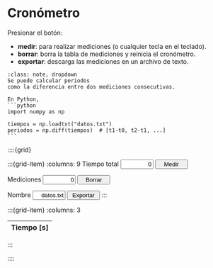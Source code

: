 <head>
<style>
    .cronometer-button {
        width: 10ch;
    }
    label, input {
        width: 10ch;
        text-align: right;
    }

</style>
</head>

# Cronómetro

Presionar el botón:

- **medir**: para realizar mediciones (o cualquier tecla en el teclado).
- **borrar**: borra la tabla de mediciones y reinicia el cronómetro.
- **exportar**: descarga las mediciones en un archivo de texto.

````{admonition} Las mediciones son consecutivas.
:class: note, dropdown
Se puede calcular periodos
como la diferencia entre dos mediciones consecutivas.

En Python,
```python
import numpy as np

tiempos = np.loadtxt("datos.txt")
periodos = np.diff(tiempos)  # [t1-t0, t2-t1, ...]
```
````

::::{grid}

:::{grid-item}
:columns: 9
<label for="total_tiempo">Tiempo total</label>
<input id="total_tiempo" readonly value=0>
<button class="cronometer-button" id="start">Medir</button>

<label for="total_mediciones">Mediciones</label>
<input id="total_mediciones" readonly value=0>
<button class="cronometer-button" id="reset">Borrar</button>

<label for="nombre_archivo">Nombre</label>
<input id="nombre_archivo" value="datos.txt">
<button class="cronometer-button" id="export">Exportar</button>
:::

:::{grid-item}
:columns: 3

<table>
    <thead>
        <tr>
            <th>Tiempo [s]</th>
        </tr>
    </thead>
    <tbody id="table">
    </tbody>
</table>
:::

::::

<script>
    // Define variables
    let startTime = null;
    let table = document.getElementById("table")
    let total_mediciones = document.getElementById("total_mediciones")
    let total_tiempo = document.getElementById("total_tiempo")
    let currentTime;

    // Define functions
    function addTime() {
        let time = new Date();
        if (startTime === null) {
            startTime = time;
            currentTime = setInterval(() => total_tiempo.setAttribute("value", getTime()), 10)
        }
        let newText = document.createTextNode((time - startTime) / 1000);
        table.insertRow().insertCell().appendChild(newText);
        total_mediciones.value = parseFloat(total_mediciones.value) + 1;
    }

    function getTime() {
        let time = new Date();
        return (time - startTime) / 1000;
    }

    function resetTimer() {
        startTime = null;
        table.innerHTML = "";
        total_mediciones.value = "0";
        clearInterval(currentTime);
        total_tiempo.setAttribute("value", 0);
    }

    function exportCsv() {
        let blob = new Blob(['# tiempo [s]\r\n' + table.innerText.replaceAll("\n", "\r\n")], { type: 'text/csv;charset=utf-8;' });
        let url = URL.createObjectURL(blob);
        let link = document.createElement('a');
        link.setAttribute('href', url);
        link.setAttribute('download', document.getElementById("nombre_archivo").value);
        document.body.appendChild(link);
        link.click();
    }

    // Attach event listeners
    document.getElementById('start').addEventListener('click', addTime);
    document.getElementById('reset').addEventListener('click', resetTimer);
    document.getElementById('export').addEventListener('click', exportCsv);
    addEventListener("keydown", (event) => {
        if (!event.repeat && event.target.id != "nombre_archivo") addTime()
    });
</script>
